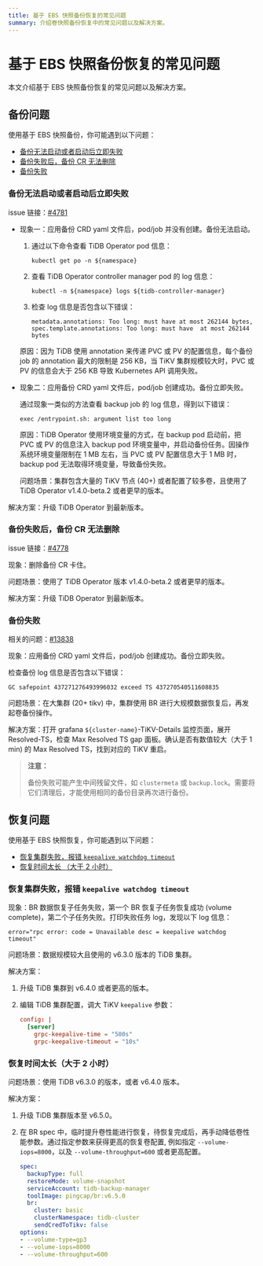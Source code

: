 ```yaml
---
title: 基于 EBS 快照备份恢复的常见问题
summary: 介绍卷快照备份恢复中的常见问题以及解决方案。
---
```


# 基于 EBS 快照备份恢复的常见问题

本文介绍基于 EBS 快照备份恢复的常见问题以及解决方案。

## 备份问题

使用基于 EBS 快照备份，你可能遇到以下问题：

- [备份无法启动或者启动后立即失败](#备份无法启动或者启动后立即失败)
- [备份失败后，备份 CR 无法删除](#备份失败后备份-cr-无法删除)
- [备份失败](#备份失败)

### 备份无法启动或者启动后立即失败

issue 链接：[#4781](https://github.com/pingcap/tidb-operator/issues/4781)

- 现象一：应用备份 CRD yaml 文件后，pod/job 并没有创建。备份无法启动。

    1. 通过以下命令查看 TiDB Operator pod 信息：

        ```shell
        kubectl get po -n ${namespace}
        ```

    2. 查看 TiDB Operator controller manager pod 的 log 信息：

        ```shell
        kubectl -n ${namespace} logs ${tidb-controller-manager}
        ```

    3. 检查 log 信息是否包含以下错误：

        ```shell
        metadata.annotations: Too long: must have at most 262144 bytes, spec.template.annotations: Too long: must have  at most 262144 bytes
        ```

    原因：因为 TiDB 使用 annotation 来传递 PVC 或 PV 的配置信息，每个备份 job 的 annotation 最大的限制是 256 KB，当 TiKV 集群规模较大时，PVC 或 PV 的信息会大于 256 KB 导致 Kubernetes API 调用失败。

- 现象二：应用备份 CRD yaml 文件后，pod/job 创建成功。备份立即失败。

    通过现象一类似的方法查看 backup job 的 log 信息，得到以下错误：

    ```shell
    exec /entrypoint.sh: argument list too long
    ```

    原因：TiDB Operator 使用环境变量的方式，在 backup pod 启动前，把 PVC 或 PV 的信息注入 backup pod 环境变量中，并启动备份任务。因操作系统环境变量限制在 1 MB 左右，当 PVC 或 PV 配置信息大于 1 MB 时，backup pod 无法取得环境变量，导致备份失败。

    问题场景：集群包含大量的 TiKV 节点 (40+) 或者配置了较多卷，且使用了 TiDB Operator v1.4.0-beta.2 或者更早的版本。

解决方案：升级 TiDB Operator 到最新版本。

### 备份失败后，备份 CR 无法删除

issue 链接：[#4778](https://github.com/pingcap/tidb-operator/issues/4778)

现象：删除备份 CR 卡住。

问题场景：使用了 TiDB Operator 版本 v1.4.0-beta.2 或者更早的版本。

解决方案：升级 TiDB Operator 到最新版本。

### 备份失败

相关的问题：[#13838](https://github.com/tikv/tikv/issues/13838)

现象：应用备份 CRD yaml 文件后，pod/job 创建成功。备份立即失败。

检查备份 log 信息是否包含以下错误：

```shell
GC safepoint 437271276493996032 exceed TS 437270540511608835
```

问题场景：在大集群 (20+ tikv) 中，集群使用 BR 进行大规模数据恢复后，再发起卷备份操作。

解决方案：打开 grafana `${cluster-name}`-TiKV-Details 监控页面，展开 Resolved-TS，检查 Max Resolved TS gap 面板。确认是否有数值较大（大于 1 min) 的 Max Resolved TS，找到对应的 TiKV 重启。

> **注意：**
>
> 备份失败可能产生中间残留文件，如 `clustermeta` 或 `backup.lock`。需要将它们清理后，才能使用相同的备份目录再次进行备份。

## 恢复问题

使用基于 EBS 快照恢复，你可能遇到以下问题：

- [恢复集群失败，报错 `keepalive watchdog timeout`](#恢复集群失败报错-keepalive-watchdog-timeout)
- [恢复时间太长 （大于 2 小时）](#恢复时间太长大于-2-小时)

### 恢复集群失败，报错 `keepalive watchdog timeout`

现象：BR 数据恢复子任务失败，第一个 BR 恢复子任务恢复成功 (volume complete)，第二个子任务失败。打印失败任务 log，发现以下 log 信息：

```shell
error="rpc error: code = Unavailable desc = keepalive watchdog timeout"
```

问题场景：数据规模较大且使用的 v6.3.0 版本的 TiDB 集群。

解决方案：

1. 升级 TiDB 集群到 v6.4.0 或者更高的版本。

2. 编辑 TiDB 集群配置，调大 TiKV `keepalive` 参数：

    ```toml
    config: |
      [server]
        grpc-keepalive-time = "500s"
        grpc-keepalive-timeout = "10s"
    ```

### 恢复时间太长（大于 2 小时）

问题场景：使用 TiDB v6.3.0 的版本，或者 v6.4.0 版本。

解决方案：

1. 升级 TiDB 集群版本至 v6.5.0。

2. 在 BR spec 中，临时提升卷性能进行恢复，待恢复完成后，再手动降低卷性能参数。通过指定参数来获得更高的恢复卷配置, 例如指定 `--volume-iops=8000`，以及 `--volume-throughput=600` 或者更高配置。

    ```yaml
    spec:
      backupType: full
      restoreMode: volume-snapshot
      serviceAccount: tidb-backup-manager
      toolImage: pingcap/br:v6.5.0
      br:
        cluster: basic
        clusterNamespace: tidb-cluster
        sendCredToTikv: false
    options:
    - --volume-type=gp3
    - --volume-iops=8000
    - --volume-throughput=600
    ```
